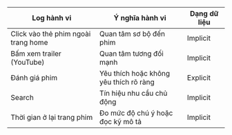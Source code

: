 | Log hành vi                         | Ý nghĩa hành vi                        | Dạng dữ liệu |
| ----------------------------------- | -------------------------------------- | ------------ |
| Click vào thẻ phim ngoài trang home | Quan tâm sơ bộ đến phim                | Implicit     |
| Bấm xem trailer (YouTube)           | Quan tâm tương đối mạnh                | Implicit     |
| Đánh giá phim                       | Yêu thích hoặc không yêu thích rõ ràng | Explicit     |
| Search                              | Tín hiệu nhu cầu chủ động              | Implicit     |
| Thời gian ở lại trang phim          | Đo mức độ chú ý hoặc đọc kỹ mô tả      | Implicit     |



